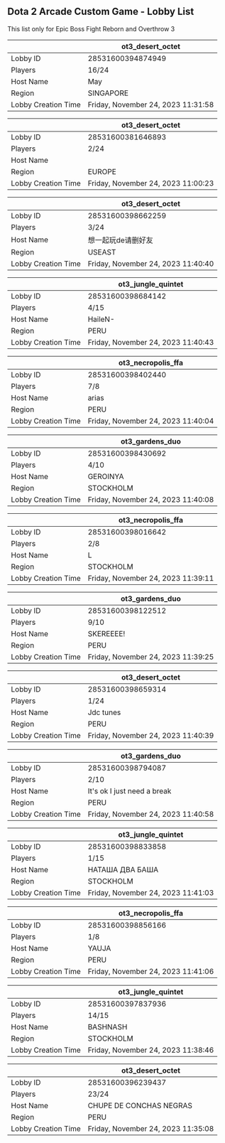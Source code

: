 ## Dota 2 Arcade Custom Game - Lobby List

This list only for Epic Boss Fight Reborn and Overthrow 3

|  | ot3_desert_octet |
| ------ | ------ |
| Lobby ID | 28531600394874949 |
| Players | 16/24 |
| Host Name | May |
| Region | SINGAPORE |
| Lobby Creation Time | Friday, November 24, 2023 11:31:58 |


|  | ot3_desert_octet |
| ------ | ------ |
| Lobby ID | 28531600381646893 |
| Players | 2/24 |
| Host Name | <Cyborgix> |
| Region | EUROPE |
| Lobby Creation Time | Friday, November 24, 2023 11:00:23 |


|  | ot3_desert_octet |
| ------ | ------ |
| Lobby ID | 28531600398662259 |
| Players | 3/24 |
| Host Name | 想一起玩de请删好友 |
| Region | USEAST |
| Lobby Creation Time | Friday, November 24, 2023 11:40:40 |


|  | ot3_jungle_quintet |
| ------ | ------ |
| Lobby ID | 28531600398684142 |
| Players | 4/15 |
| Host Name | HaileN- |
| Region | PERU |
| Lobby Creation Time | Friday, November 24, 2023 11:40:43 |


|  | ot3_necropolis_ffa |
| ------ | ------ |
| Lobby ID | 28531600398402440 |
| Players | 7/8 |
| Host Name | arias |
| Region | PERU |
| Lobby Creation Time | Friday, November 24, 2023 11:40:04 |


|  | ot3_gardens_duo |
| ------ | ------ |
| Lobby ID | 28531600398430692 |
| Players | 4/10 |
| Host Name | GEROINYA |
| Region | STOCKHOLM |
| Lobby Creation Time | Friday, November 24, 2023 11:40:08 |


|  | ot3_necropolis_ffa |
| ------ | ------ |
| Lobby ID | 28531600398016642 |
| Players | 2/8 |
| Host Name | L |
| Region | STOCKHOLM |
| Lobby Creation Time | Friday, November 24, 2023 11:39:11 |


|  | ot3_gardens_duo |
| ------ | ------ |
| Lobby ID | 28531600398122512 |
| Players | 9/10 |
| Host Name | SKEREEEE! |
| Region | PERU |
| Lobby Creation Time | Friday, November 24, 2023 11:39:25 |


|  | ot3_desert_octet |
| ------ | ------ |
| Lobby ID | 28531600398659314 |
| Players | 1/24 |
| Host Name | Jdc tunes |
| Region | PERU |
| Lobby Creation Time | Friday, November 24, 2023 11:40:39 |


|  | ot3_gardens_duo |
| ------ | ------ |
| Lobby ID | 28531600398794087 |
| Players | 2/10 |
| Host Name | It's ok I just need a break |
| Region | PERU |
| Lobby Creation Time | Friday, November 24, 2023 11:40:58 |


|  | ot3_jungle_quintet |
| ------ | ------ |
| Lobby ID | 28531600398833858 |
| Players | 1/15 |
| Host Name | НАТАША ДВА БАША |
| Region | STOCKHOLM |
| Lobby Creation Time | Friday, November 24, 2023 11:41:03 |


|  | ot3_necropolis_ffa |
| ------ | ------ |
| Lobby ID | 28531600398856166 |
| Players | 1/8 |
| Host Name | YAUJA |
| Region | PERU |
| Lobby Creation Time | Friday, November 24, 2023 11:41:06 |


|  | ot3_jungle_quintet |
| ------ | ------ |
| Lobby ID | 28531600397837936 |
| Players | 14/15 |
| Host Name | BASHNASH |
| Region | STOCKHOLM |
| Lobby Creation Time | Friday, November 24, 2023 11:38:46 |


|  | ot3_desert_octet |
| ------ | ------ |
| Lobby ID | 28531600396239437 |
| Players | 23/24 |
| Host Name | CHUPE DE CONCHAS NEGRAS |
| Region | PERU |
| Lobby Creation Time | Friday, November 24, 2023 11:35:08 |


